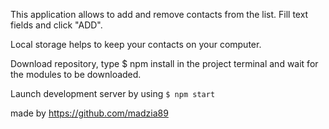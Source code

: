 This application allows to add and remove contacts from the list.
Fill text fields and click "ADD".

Local storage helps to keep your contacts on your computer.

Download repository, type $ npm install in the project terminal and wait for the modules to be downloaded.

Launch development server by using ```$ npm start```

made by https://github.com/madzia89
